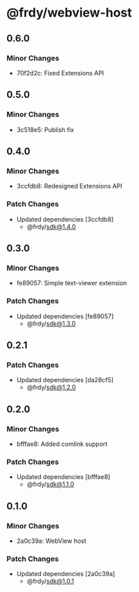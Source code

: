 # @frdy/webview-host

## 0.6.0

### Minor Changes

- 70f2d2c: Fixed Extensions API

## 0.5.0

### Minor Changes

- 3c518e5: Publish fix

## 0.4.0

### Minor Changes

- 3ccfdb8: Redesigned Extensions API

### Patch Changes

- Updated dependencies [3ccfdb8]
  - @frdy/sdk@1.4.0

## 0.3.0

### Minor Changes

- fe89057: Simple text-viewer extension

### Patch Changes

- Updated dependencies [fe89057]
  - @frdy/sdk@1.3.0

## 0.2.1

### Patch Changes

- Updated dependencies [da28cf5]
  - @frdy/sdk@1.2.0

## 0.2.0

### Minor Changes

- bfffae8: Added comlink support

### Patch Changes

- Updated dependencies [bfffae8]
  - @frdy/sdk@1.1.0

## 0.1.0

### Minor Changes

- 2a0c39a: WebView host

### Patch Changes

- Updated dependencies [2a0c39a]
  - @frdy/sdk@1.0.1

